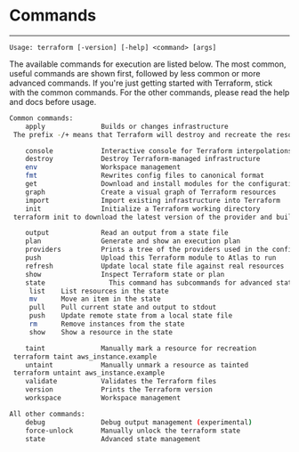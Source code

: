 # Commands

---

`Usage: terraform [-version] [-help] <command> [args]`

The available commands for execution are listed below. The most common, useful commands are shown first, followed by less common or more advanced commands. If you're just getting started with Terraform, stick with the common commands. For the other commands, please read the help and docs before usage.

```bash
Common commands:
    apply              Builds or changes infrastructure
 The prefix -/+ means that Terraform will destroy and recreate the resource, rather than updating it in-place.

    console            Interactive console for Terraform interpolations
    destroy            Destroy Terraform-managed infrastructure
    env                Workspace management
    fmt                Rewrites config files to canonical format
    get                Download and install modules for the configuration
    graph              Create a visual graph of Terraform resources
    import             Import existing infrastructure into Terraform
    init               Initialize a Terraform working directory
 terraform init to download the latest version of the provider and build the .terraform directory.

    output             Read an output from a state file
    plan               Generate and show an execution plan
    providers          Prints a tree of the providers used in the configuration
    push               Upload this Terraform module to Atlas to run
    refresh            Update local state file against real resources
    show               Inspect Terraform state or plan
    state                This command has subcommands for advanced state management.
     list    List resources in the state
     mv      Move an item in the state
     pull    Pull current state and output to stdout
     push    Update remote state from a local state file
     rm      Remove instances from the state
     show    Show a resource in the state

    taint              Manually mark a resource for recreation
 terraform taint aws_instance.example
    untaint            Manually unmark a resource as tainted
 terraform untaint aws_instance.example
    validate           Validates the Terraform files
    version            Prints the Terraform version
    workspace          Workspace management

All other commands:
    debug              Debug output management (experimental)
    force-unlock       Manually unlock the terraform state
    state              Advanced state management
```
